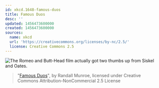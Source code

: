```yaml
---
id: xkcd.1648-famous-duos
title: Famous Duos
desc: ''
updated: 1456473600000
created: 1456473600000
sources:
  name: xkcd
  url: 'https://creativecommons.org/licenses/by-nc/2.5/'
  license: Creative Commons 2.5
---
```

![The Romeo and Butt-Head film actually got two thumbs up from Siskel and Oates.](https://imgs.xkcd.com/comics/famous_duos.png)
> "[Famous Duos](https://xkcd.com/1648/)", by Randall Munroe, licensed under Creative Commons Attribution-NonCommercial 2.5 License
